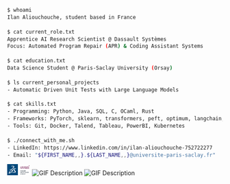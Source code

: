 ```bash
$ whoami
Ilan Aliouchouche, student based in France

$ cat current_role.txt
Apprentice AI Research Scientist @ Dassault Systèmes
Focus: Automated Program Repair (APR) & Coding Assistant Systems

$ cat education.txt
Data Science Student @ Paris-Saclay University (Orsay)

$ ls current_personal_projects
- Automatic Driven Unit Tests with Large Language Models

$ cat skills.txt
- Programming: Python, Java, SQL, C, OCaml, Rust
- Frameworks: PyTorch, sklearn, transformers, peft, optimum, langchain, spark
- Tools: Git, Docker, Talend, Tableau, PowerBI, Kubernetes

$ ./connect_with_me.sh
- LinkedIn: https://www.linkedin.com/in/ilan-aliouchouche-752722277
- Email: "${FIRST_NAME,,}.${LAST_NAME,,}@universite-paris-saclay.fr"⠀⠀⠀⠀⠀
```

<p align="left">
    <img src="3ds.png" alt="Image Description 1" width="5%" />
    <img src="paris-saclay.png" alt="Image Description 2" width="5%" />
    <img src="https://66.media.tumblr.com/tumblr_macx4vgB5f1rfjowdo1_500.gif" alt="GIF Description" width="5%" />
    <img src="https://i.gifer.com/origin/4b/4b55a5c5f95757c8d56c089051fa21f7_w200.gif" alt="GIF Description" width="7%" />
</p>
